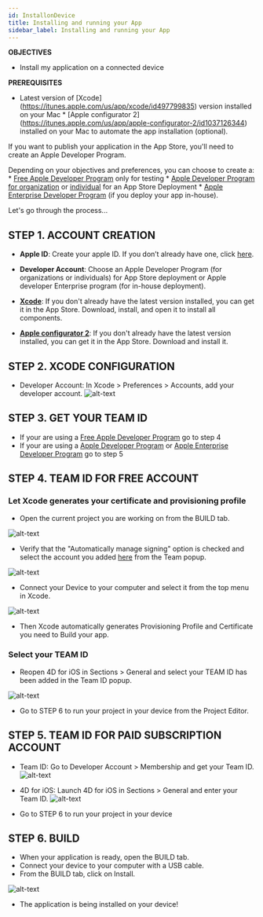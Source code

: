 ```yaml
---
id: InstallonDevice
title: Installing and running your App
sidebar_label: Installing and running your App
---
```



<div class = "objectives">
<b>OBJECTIVES</b>

* Install my application on a connected device
</div>

<div class = "prerequisites">
<b>PREREQUISITES</b>

* Latest version of \[Xcode\](https://itunes.apple.com/us/app/xcode/id497799835) version installed on your Mac * \[Apple configurator 2\](https://itunes.apple.com/us/app/apple-configurator-2/id1037126344) installed on your Mac to automate the app installation (optional). </div> 

If you want to publish your application in the App Store, you'll need to create an Apple Developer Program.

Depending on your objectives and preferences, you can choose to create a: * [Free Apple Developer Program](Freedeveloperaccount.html) only for testing * [Apple Developer Program for organization](RegisterOrganization.html) or [individual](RegisterIndividual.html) for an App Store Deployment * [Apple Enterprise Developer Program](RegisterAppleDeveloperEnterpriseProgram.html) (if you deploy your app in-house).

Let's go through the process...

## STEP 1. ACCOUNT CREATION

* **Apple ID**: Create your apple ID. If you don’t already have one, click [here](https://appleid.apple.com/account#!&page=create).

* **Developer Account**: Choose an Apple Developer Program (for organizations or individuals) for App Store deployment or Apple developer Enterprise program (for in-house deployment).

* **[Xcode](https://itunes.apple.com/us/app/xcode/id497799835)**: If you don't already have the latest version installed, you can get it in the App Store. Download, install, and open it to install all components.
* **[Apple configurator 2](https://itunes.apple.com/us/app/apple-configurator-2/id1037126344)**: If you don't already have the latest version installed, you can get it in the App Store. Download and install it. 

## STEP 2. XCODE CONFIGURATION

* Developer Account: In Xcode > Preferences > Accounts, add your developer account. ![alt-text](assets/TestYourApp/Developer-Account-4D-for-iOS.png) 

## STEP 3. GET YOUR TEAM ID

* If your are using a [Free Apple Developer Program](Freedeveloperaccount.html) go to step 4
* If your are using a [Apple Developer Program](RegisterOrganization.html) or [Apple Enterprise Developer Program](RegisterAppleDeveloperEnterpriseProgram.html) go to step 5

## STEP 4. TEAM ID FOR FREE ACCOUNT

### Let Xcode generates your certificate and provisioning profile

* Open the current project you are working on from the BUILD tab.

![alt-text](assets/TestYourApp/Open-your-project-Xcode-4D-for-iOS.png)

* Verify that the "Automatically manage signing" option is checked and select the account you added [here](Freedeveloperaccount.html) from the Team popup.

![alt-text](assets/TestYourApp/account-Selection-Free-Account.png)

* Connect your Device to your computer and select it from the top menu in Xcode.

![alt-text](assets/TestYourApp/select-device-Free-Account.png)

* Then Xcode automatically generates Provisioning Profile and Certificate you need to Build your app.

### Select your TEAM ID

* Reopen 4D for iOS in Sections > General and select your TEAM ID has been added in the Team ID popup.

![alt-text](assets/TestYourApp/Team-ID-General-Section-4D-for-iOS.png)

* Go to STEP 6 to run your project in your device from the Project Editor.

## STEP 5. TEAM ID FOR PAID SUBSCRIPTION ACCOUNT

* Team ID: Go to Developer Account > Membership and get your Team ID. ![alt-text](assets/TestYourApp/Team-ID-4D-for-iOS.png)

* 4D for iOS: Launch 4D for iOS in Sections > General and enter your Team ID. ![alt-text](assets/TestYourApp/Team-ID-General-Section-4D-for-iOS.png)

* Go to STEP 6 to run your project in your device

## STEP 6. BUILD

* When your application is ready, open the BUILD tab.
* Connect your device to your computer with a USB cable.
* From the BUILD tab, click on Install.

![alt-text](assets/TestYourApp/Install-button-build-tab-4D-for-iOS.png)

* The application is being installed on your device!
